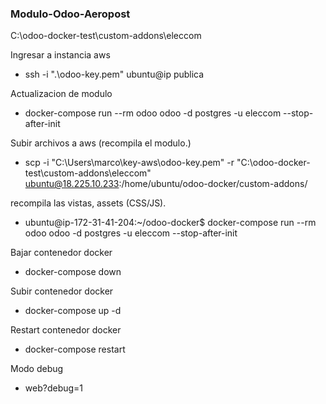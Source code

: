 ### Modulo-Odoo-Aeropost

C:\odoo-docker-test\custom-addons\eleccom

Ingresar a instancia aws
-  ssh -i ".\odoo-key.pem" ubuntu@ip publica 

Actualizacion de modulo
- docker-compose run --rm odoo odoo -d postgres -u eleccom --stop-after-init

Subir archivos a aws (recompila el modulo.)
- scp -i "C:\Users\marco\key-aws\odoo-key.pem" -r "C:\odoo-docker-test\custom-addons\eleccom" ubuntu@18.225.10.233:/home/ubuntu/odoo-docker/custom-addons/

recompila las vistas, assets (CSS/JS).
- ubuntu@ip-172-31-41-204:~/odoo-docker$ docker-compose run --rm odoo odoo -d postgres -u eleccom --stop-after-init

Bajar contenedor docker
- docker-compose down

Subir contenedor docker 
- docker-compose up -d

Restart contenedor docker 
- docker-compose restart

Modo debug 
- web?debug=1
